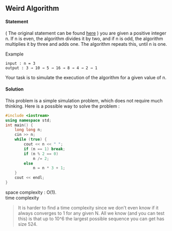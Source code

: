 
## Weird Algorithm


#### Statement

( The original statement can be found [here](https://cses.fi/problemset/task/1068) )
you are given a positive integer n. If n is even, the algorithm divides it by two, and if n is odd,
the algorithm multiplies it by three and adds one. The algorithm repeats this, until n is one. 

Example
~~~
input : n = 3
output : 3 → 10 → 5 → 16 → 8 → 4 → 2 → 1
~~~

Your task is to simulate the execution of the algorithm for a given value of n.


#### Solution

This problem is a simple simulation problem, which does not require much thinking. Here is a possible way to solve the problem :

~~~C++
#include <iostream>
using namespace std;
int main() {
    long long n;
    cin >> n;
    while (true) {
        cout << n << " ";
        if (n == 1) break;
        if (n % 2 == 0)
            n /= 2;
        else
            n = n * 3 + 1;
    }
    cout << endl;
}
~~~
space complexity : O(1).\
time complexity
>It is harder to find a time complexity since we don't even know if it always converges to 1 for any given N. 
 All we know (and you can test this) is that up to 10^6 the largest possible sequence you can get has size 524.

